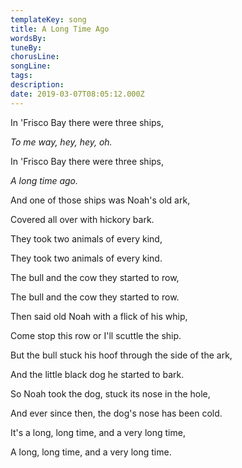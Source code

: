```yaml
---
templateKey: song
title: A Long Time Ago  
wordsBy:
tuneBy:
chorusLine:
songLine:
tags:
description:
date: 2019-03-07T08:05:12.000Z
---
```

In \'Frisco Bay there were three ships,

*To me way, hey, hey, oh.*

In \'Frisco Bay there were three ships,

*A long time ago.*

And one of those ships was Noah\'s old ark,

Covered all over with hickory bark.

They took two animals of every kind,

They took two animals of every kind.

The bull and the cow they started to row,

The bull and the cow they started to row.

Then said old Noah with a flick of his whip,

Come stop this row or I\'ll scuttle the ship.

But the bull stuck his hoof through the side of the ark,

And the little black dog he started to bark.

So Noah took the dog, stuck its nose in the hole,

And ever since then, the dog\'s nose has been cold.

It's a long, long time, and a very long time,

A long, long time, and a very long time.
